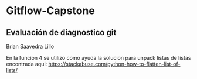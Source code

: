 # Gitflow-Capstone
## Evaluación de diagnostico git

Brian Saavedra Lillo

En la funcion 4 se utilizo como ayuda la solucion para unpack listas de listas encontrada aqui: https://stackabuse.com/python-how-to-flatten-list-of-lists/
